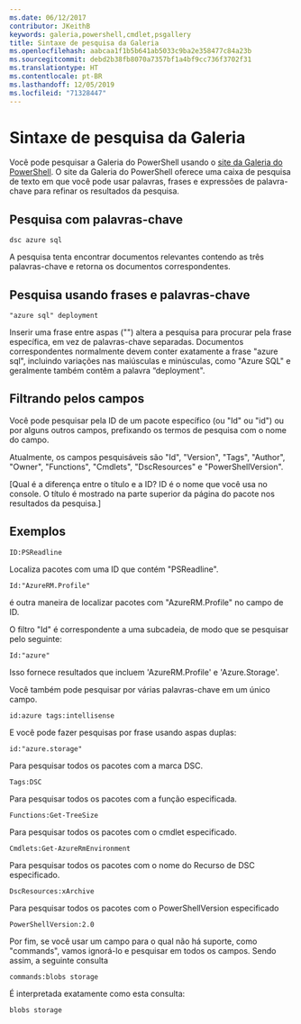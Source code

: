 ```yaml
---
ms.date: 06/12/2017
contributor: JKeithB
keywords: galeria,powershell,cmdlet,psgallery
title: Sintaxe de pesquisa da Galeria
ms.openlocfilehash: aabcaa1f1b5b641ab5033c9ba2e358477c84a23b
ms.sourcegitcommit: debd2b38fb8070a7357bf1a4bf9cc736f3702f31
ms.translationtype: HT
ms.contentlocale: pt-BR
ms.lasthandoff: 12/05/2019
ms.locfileid: "71328447"
---
```

# <a name="gallery-search-syntax"></a>Sintaxe de pesquisa da Galeria

Você pode pesquisar a Galeria do PowerShell usando o [site da Galeria do PowerShell](https://www.powershellgallery.com/).
O site da Galeria do PowerShell oferece uma caixa de pesquisa de texto em que você pode usar palavras, frases e expressões de palavra-chave para refinar os resultados da pesquisa.

## <a name="search-by-keywords"></a>Pesquisa com palavras-chave

    dsc azure sql

A pesquisa tenta encontrar documentos relevantes contendo as três palavras-chave e retorna os documentos correspondentes.

## <a name="search-using-phrases-and-keywords"></a>Pesquisa usando frases e palavras-chave

    "azure sql" deployment

Inserir uma frase entre aspas ("") altera a pesquisa para procurar pela frase específica, em vez de palavras-chave separadas.
Documentos correspondentes normalmente devem conter exatamente a frase "azure sql", incluindo variações nas maiúsculas e minúsculas, como "Azure SQL" e geralmente também contêm a palavra “deployment".

## <a name="filtering-on-fields"></a>Filtrando pelos campos

Você pode pesquisar pela ID de um pacote específico (ou "Id" ou "id") ou por alguns outros campos, prefixando os termos de pesquisa com o nome do campo.

Atualmente, os campos pesquisáveis são "Id", "Version", "Tags", "Author", "Owner", "Functions", "Cmdlets", "DscResources" e "PowerShellVersion".

[Qual é a diferença entre o título e a ID? ID é o nome que você usa no console. O título é mostrado na parte superior da página do pacote nos resultados da pesquisa.]

## <a name="examples"></a>Exemplos

    ID:PSReadline
    
Localiza pacotes com uma ID que contém "PSReadline".

    Id:"AzureRM.Profile"

é outra maneira de localizar pacotes com "AzureRM.Profile" no campo de ID.

O filtro "Id" é correspondente a uma subcadeia, de modo que se pesquisar pelo seguinte:

    Id:"azure"

Isso fornece resultados que incluem 'AzureRM.Profile' e 'Azure.Storage'.

Você também pode pesquisar por várias palavras-chave em um único campo. 

    id:azure tags:intellisense

E você pode fazer pesquisas por frase usando aspas duplas:

    id:"azure.storage"

Para pesquisar todos os pacotes com a marca DSC.

    Tags:DSC

Para pesquisar todos os pacotes com a função especificada.

    Functions:Get-TreeSize

Para pesquisar todos os pacotes com o cmdlet especificado.

    Cmdlets:Get-AzureRmEnvironment

Para pesquisar todos os pacotes com o nome do Recurso de DSC especificado.

    DscResources:xArchive

Para pesquisar todos os pacotes com o PowerShellVersion especificado

    PowerShellVersion:2.0

Por fim, se você usar um campo para o qual não há suporte, como "commands", vamos ignorá-lo e pesquisar em todos os campos. Sendo assim, a seguinte consulta

    commands:blobs storage

É interpretada exatamente como esta consulta:

    blobs storage
